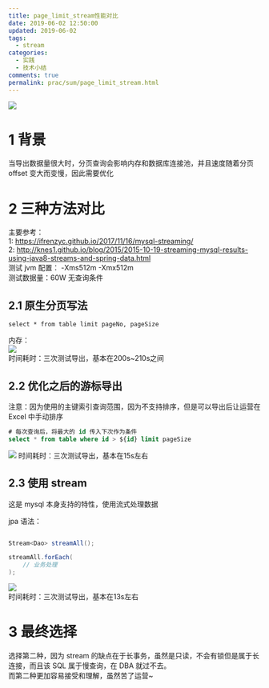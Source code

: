 ```yaml
---
title: page_limit_stream性能对比
date: 2019-06-02 12:50:00
updated: 2019-06-02
tags:
  - stream
categories: 
  - 实践
  - 技术小结
comments: true
permalink: prac/sum/page_limit_stream.html  
---
```


![][0]

<!-- more -->

# 1 背景

当导出数据量很大时，分页查询会影响内存和数据库连接池，并且速度随着分页 offset 变大而变慢，因此需要优化

# 2 三种方法对比

主要参考：  
1: https://ifrenzyc.github.io/2017/11/16/mysql-streaming/  
2: http://knes1.github.io/blog/2015/2015-10-19-streaming-mysql-results-using-java8-streams-and-spring-data.html  
测试 jvm 配置： -Xms512m -Xmx512m  
测试数据量：60W 无查询条件

## 2.1 原生分页写法

```
select * from table limit pageNo, pageSize  
```

内存：  
![][1]  
时间耗时：三次测试导出，基本在200s~210s之间

## 2.2 优化之后的游标导出

注意：因为使用的主键索引查询范围，因为不支持排序，但是可以导出后让运营在 Excel 中手动排序

```sql
# 每次查询后，将最大的 id 传入下次作为条件
select * from table where id > ${id} limit pageSize
```
![][2]
时间耗时：三次测试导出，基本在15s左右

## 2.3 使用 stream

这是 mysql 本身支持的特性，使用流式处理数据  

jpa 语法：  
```java

Stream<Dao> streamAll();

streamAll.forEach(
    // 业务处理
);
```
![][3]  
时间耗时：三次测试导出，基本在13s左右

# 3 最终选择

选择第二种，因为 stream 的缺点在于长事务，虽然是只读，不会有锁但是属于长连接，而且该 SQL 属于慢查询，在 DBA 就过不去。  
而第二种更加容易接受和理解，虽然苦了运营~

[0]: https://leran2deeplearnjavawebtech.oss-cn-beijing.aliyuncs.com/background/2019-05-26%E7%95%AA%E8%8C%84%E9%9D%A2.jpg
[1]: https://leran2deeplearnjavawebtech.oss-cn-beijing.aliyuncs.com/learn/others/limit_jmm.png
[2]: https://leran2deeplearnjavawebtech.oss-cn-beijing.aliyuncs.com/learn/others/offset_jmm.png
[3]: https://leran2deeplearnjavawebtech.oss-cn-beijing.aliyuncs.com/learn/others/stream_jmm.png
